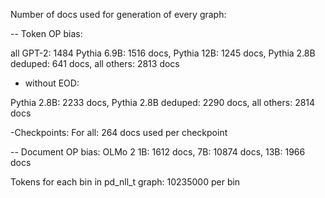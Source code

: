 Number of docs used for generation of every graph:

-- Token OP bias:

all GPT-2: 1484
Pythia 6.9B: 1516 docs,
Pythia 12B: 1245 docs,
Pythia 2.8B deduped: 641 docs,
all others: 2813 docs

- without EOD:

Pythia 2.8B: 2233 docs,
Pythia 2.8B deduped: 2290 docs,
all others: 2814 docs

-Checkpoints:
For all: 264 docs used per checkpoint

-- Document OP bias:
OLMo 2 1B: 1612 docs,
7B: 10874 docs,
13B: 1966 docs

Tokens for each bin in pd_nll_t graph:
10235000 per bin
